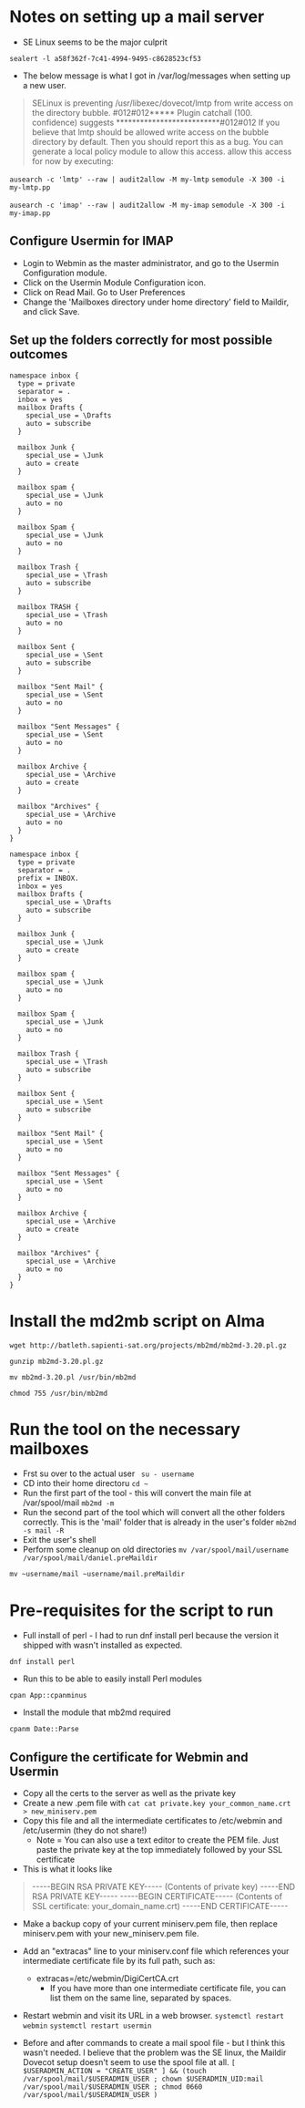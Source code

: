 # Notes on setting up a mail server

- SE Linux seems to be the major culprit

```sealert -l a58f362f-7c41-4994-9495-c8628523cf53```
- The below message is what I got in /var/log/messages when setting up a new user.

> SELinux is preventing /usr/libexec/dovecot/lmtp from write access on the directory bubble.
> #012#012***** Plugin catchall (100. confidence) suggests   **************************#012#012
> If you believe that lmtp should be allowed write access on the bubble directory by default.
> Then you should report this as a bug.
> You can generate a local policy module to allow this access.
> allow this access for now by executing:

```ausearch -c 'lmtp' --raw | audit2allow -M my-lmtp```
```semodule -X 300 -i my-lmtp.pp```

 ```ausearch -c 'imap' --raw | audit2allow -M my-imap```
 ```semodule -X 300 -i my-imap.pp```

## Configure Usermin for IMAP

- Login to Webmin as the master administrator, and go to the Usermin Configuration module.
- Click on the Usermin Module Configuration icon.
- Click on Read Mail. Go to User Preferences
- Change the 'Mailboxes directory under home directory' field to Maildir, and click Save.

## Set up the folders correctly for most possible outcomes

~~~
namespace inbox {
  type = private
  separator = .
  inbox = yes
  mailbox Drafts {
    special_use = \Drafts
    auto = subscribe
  }

  mailbox Junk {
    special_use = \Junk
    auto = create
  }

  mailbox spam {
    special_use = \Junk
    auto = no
  }

  mailbox Spam {
    special_use = \Junk
    auto = no
  }

  mailbox Trash {
    special_use = \Trash
    auto = subscribe
  }

  mailbox TRASH {
    special_use = \Trash
    auto = no
  }

  mailbox Sent {
    special_use = \Sent
    auto = subscribe
  }

  mailbox "Sent Mail" {
    special_use = \Sent
    auto = no
  }

  mailbox "Sent Messages" {
    special_use = \Sent
    auto = no
  }

  mailbox Archive {
    special_use = \Archive
    auto = create
  }

  mailbox "Archives" {
    special_use = \Archive
    auto = no
  }
}
~~~


~~~
namespace inbox {
  type = private
  separator = .
  prefix = INBOX.
  inbox = yes
  mailbox Drafts {
    special_use = \Drafts
    auto = subscribe
  }

  mailbox Junk {
    special_use = \Junk
    auto = create
  }

  mailbox spam {
    special_use = \Junk
    auto = no
  }

  mailbox Spam {
    special_use = \Junk
    auto = no
  }

  mailbox Trash {
    special_use = \Trash
    auto = subscribe
  }

  mailbox Sent {
    special_use = \Sent
    auto = subscribe
  }

  mailbox "Sent Mail" {
    special_use = \Sent
    auto = no
  }

  mailbox "Sent Messages" {
    special_use = \Sent
    auto = no
  }

  mailbox Archive {
    special_use = \Archive
    auto = create
  }

  mailbox "Archives" {
    special_use = \Archive
    auto = no
  }
}
~~~

# Install the md2mb script on Alma
`wget http://batleth.sapienti-sat.org/projects/mb2md/mb2md-3.20.pl.gz`

`gunzip mb2md-3.20.pl.gz`

`mv mb2md-3.20.pl /usr/bin/mb2md`

`chmod 755 /usr/bin/mb2md`

# Run the tool on the necessary mailboxes
- Frst su over to the actual user
` su - username`
- CD into their home directoru
`cd ~`
- Run the first part of the tool - this will convert the main file at /var/spool/mail
`mb2md -m `
- Run the second part of the tool which will convert all the other folders correctly. This is the 'mail' folder that is already in the user's folder
`mb2md -s mail -R`
- Exit the user's shell
- Perform some cleanup on old directories
`mv /var/spool/mail/username /var/spool/mail/daniel.preMaildir`

`mv ~username/mail ~username/mail.preMaildir`



# Pre-requisites for the script to run 
- Full install of perl - I had to run dnf install perl because the version it shipped with wasn't installed as expected.

```dnf install perl```

- Run this to be able to easily install Perl modules

```cpan App::cpanminus```

- Install the module that mb2md required

```cpanm Date::Parse ```

## Configure the certificate for Webmin and Usermin

- Copy all the certs to the server as well as the private key
- Create a new .pem file with 
`cat cat private.key your_common_name.crt > new_miniserv.pem`
- Copy this file and all the intermediate certificates to /etc/webmin and /etc/usermin (they do not share!)
  - Note = You can also use a text editor to create the PEM file. Just paste the private key at the top immediately followed by your SSL certificate
- This is what it looks like

> -----BEGIN RSA PRIVATE KEY-----
> (Contents of private key)
> -----END RSA PRIVATE KEY-----
> -----BEGIN CERTIFICATE-----
> (Contents of SSL certificate: your_domain_name.crt)
> -----END CERTIFICATE-----

- Make a backup copy of your current miniserv.pem file, then replace miniserv.pem with your new_miniserv.pem file.
- Add an "extracas" line to your miniserv.conf file which references your intermediate certificate file by its full path, such as:
  - extracas=/etc/webmin/DigiCertCA.crt
    - If you have more than one intermediate certificate file, you can list them on the same line, separated by spaces.
- Restart webmin and visit its URL in a web browser. 
`systemctl restart webmin`
`systemctl restart usermin`




- Before and after commands to create a mail spool file - but I think this wasn't needed. I believe that the problem was the SE linux, the Maildir Dovecot setup doesn't seem to use the spool file
at all.
```[ $USERADMIN_ACTION = "CREATE_USER" ] && (touch /var/spool/mail/$USERADMIN_USER ; chown $USERADMIN_UID:mail /var/spool/mail/$USERADMIN_USER ; chmod 0660 /var/spool/mail/$USERADMIN_USER )```

